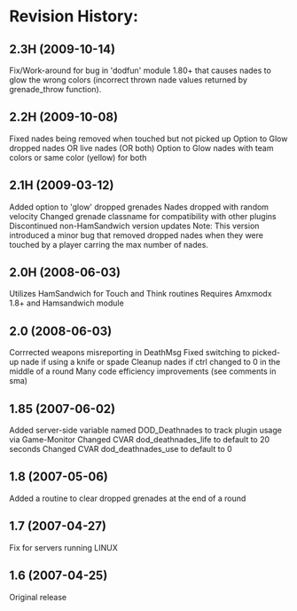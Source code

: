 # Revision History:

## 2.3H (2009-10-14)
Fix/Work-around for bug in 'dodfun' module 1.80+ that causes nades to glow the wrong colors (incorrect thrown nade values returned by grenade_throw function).

## 2.2H (2009-10-08)
Fixed nades being removed when touched but not picked up
Option to Glow dropped nades OR live nades (OR both)
Option to Glow nades with team colors or same color (yellow) for both

## 2.1H (2009-03-12)
Added option to 'glow' dropped grenades
Nades dropped with random velocity
Changed grenade classname for compatibility with other plugins
Discontinued non-HamSandwich version updates
Note: This version introduced a minor bug that removed dropped nades
when they were touched by a player carring the max number of nades.

## 2.0H (2008-06-03)
Utilizes HamSandwich for Touch and Think routines
Requires Amxmodx 1.8+ and Hamsandwich module

## 2.0 (2008-06-03)
Corrrected weapons misreporting in DeathMsg
Fixed switching to picked-up nade if using a knife or spade
Cleanup nades if ctrl changed to 0 in the middle of a round
Many code efficiency improvements (see comments in sma)

## 1.85 (2007-06-02)
Added server-side variable named DOD_Deathnades to track plugin usage via Game-Monitor
Changed CVAR dod_deathnades_life to default to 20 seconds
Changed CVAR dod_deathnades_use to default to 0

## 1.8 (2007-05-06)
Added a routine to clear dropped grenades at the end of a round

## 1.7 (2007-04-27)
Fix for servers running LINUX

## 1.6 (2007-04-25)
Original release
